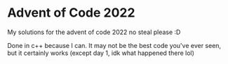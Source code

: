 # Advent of Code 2022

My solutions for the advent of code 2022
no steal please :D

Done in c++ because I can. It may not be the best code you've ever seen, but it certainly works (except day 1, idk what happened there lol)
